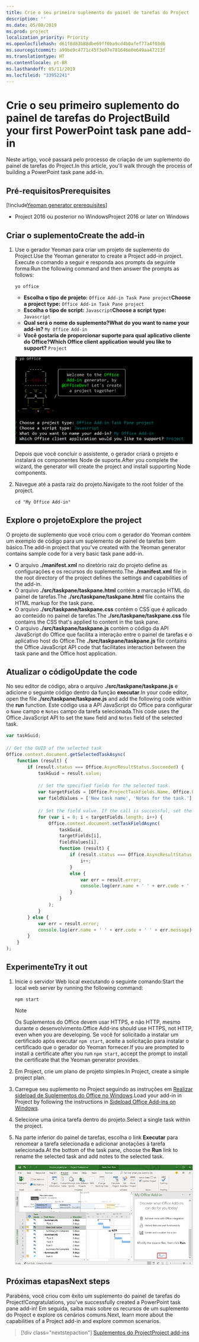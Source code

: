 ```yaml
---
title: Crie o seu primeiro suplemento do painel de tarefas do Project
description: ''
ms.date: 05/08/2019
ms.prod: project
localization_priority: Priority
ms.openlocfilehash: d61f8d83b88dbe69ff0ba9cd4b0afef77a4f03d6
ms.sourcegitcommit: a99be9c4771c45f3e07e781646e0e649aa47213f
ms.translationtype: HT
ms.contentlocale: pt-BR
ms.lasthandoff: 05/11/2019
ms.locfileid: "33952241"
---
```

# <a name="build-your-first-project-task-pane-add-in"></a><span data-ttu-id="d030c-102">Crie o seu primeiro suplemento do painel de tarefas do Project</span><span class="sxs-lookup"><span data-stu-id="d030c-102">Build your first PowerPoint task pane add-in</span></span>

<span data-ttu-id="d030c-103">Neste artigo, você passará pelo processo de criação de um suplemento do painel de tarefas do Project.</span><span class="sxs-lookup"><span data-stu-id="d030c-103">In this article, you'll walk through the process of building a PowerPoint task pane add-in.</span></span>

## <a name="prerequisites"></a><span data-ttu-id="d030c-104">Pré-requisitos</span><span class="sxs-lookup"><span data-stu-id="d030c-104">Prerequisites</span></span>

[!include[Yeoman generator prerequisites](../includes/quickstart-yo-prerequisites.md)]

- <span data-ttu-id="d030c-105">Project 2016 ou posterior no Windows</span><span class="sxs-lookup"><span data-stu-id="d030c-105">Project 2016 or later on Windows</span></span>

## <a name="create-the-add-in"></a><span data-ttu-id="d030c-106">Criar o suplemento</span><span class="sxs-lookup"><span data-stu-id="d030c-106">Create the add-in</span></span>

1. <span data-ttu-id="d030c-107">Use o gerador Yeoman para criar um projeto de suplemento do Project.</span><span class="sxs-lookup"><span data-stu-id="d030c-107">Use the Yeoman generator to create a Project add-in project.</span></span> <span data-ttu-id="d030c-108">Execute o comando a seguir e responda aos prompts da seguinte forma:</span><span class="sxs-lookup"><span data-stu-id="d030c-108">Run the following command and then answer the prompts as follows:</span></span>

    ```command&nbsp;line
    yo office
    ```

    - <span data-ttu-id="d030c-109">**Escolha o tipo de projeto:** `Office Add-in Task Pane project`</span><span class="sxs-lookup"><span data-stu-id="d030c-109">**Choose a project type:** `Office Add-in Task Pane project`</span></span>
    - <span data-ttu-id="d030c-110">**Escolha o tipo de script:** `Javascript`</span><span class="sxs-lookup"><span data-stu-id="d030c-110">**Choose a script type:** `Javascript`</span></span>
    - <span data-ttu-id="d030c-111">**Qual será o nome do suplemento?**</span><span class="sxs-lookup"><span data-stu-id="d030c-111">**What do you want to name your add-in?**</span></span> `My Office Add-in`
    - <span data-ttu-id="d030c-112">**Você gostaria de proporcionar suporte para qual aplicativo cliente do Office?**</span><span class="sxs-lookup"><span data-stu-id="d030c-112">**Which Office client application would you like to support?**</span></span> `Project`

    ![Uma captura de tela dos prompts e respostas do gerador Yeoman](../images/yo-office-project.png)
    
    <span data-ttu-id="d030c-114">Depois que você concluir o assistente, o gerador criará o projeto e instalará os componentes Node de suporte.</span><span class="sxs-lookup"><span data-stu-id="d030c-114">After you complete the wizard, the generator will create the project and install supporting Node components.</span></span>
    
2. <span data-ttu-id="d030c-115">Navegue até a pasta raiz do projeto.</span><span class="sxs-lookup"><span data-stu-id="d030c-115">Navigate to the root folder of the project.</span></span>

    ```command&nbsp;line
    cd "My Office Add-in"
    ```

## <a name="explore-the-project"></a><span data-ttu-id="d030c-116">Explore o projeto</span><span class="sxs-lookup"><span data-stu-id="d030c-116">Explore the project</span></span>

<span data-ttu-id="d030c-117">O projeto de suplemento que você criou com o gerador do Yeoman contém um exemplo de código para um suplemento de painel de tarefas bem básico.</span><span class="sxs-lookup"><span data-stu-id="d030c-117">The add-in project that you've created with the Yeoman generator contains sample code for a very basic task pane add-in.</span></span> 

- <span data-ttu-id="d030c-118">O arquivo **./manifest.xml** no diretório raiz do projeto define as configurações e os recursos do suplemento.</span><span class="sxs-lookup"><span data-stu-id="d030c-118">The **./manifest.xml** file in the root directory of the project defines the settings and capabilities of the add-in.</span></span>
- <span data-ttu-id="d030c-119">O arquivo **./src/taskpane/taskpane.html** contém a marcação HTML do painel de tarefas.</span><span class="sxs-lookup"><span data-stu-id="d030c-119">The **./src/taskpane/taskpane.html** file contains the HTML markup for the task pane.</span></span>
- <span data-ttu-id="d030c-120">O arquivo **./src/taskpane/taskpane.css** contém o CSS que é aplicado ao conteúdo no painel de tarefas.</span><span class="sxs-lookup"><span data-stu-id="d030c-120">The **./src/taskpane/taskpane.css** file contains the CSS that's applied to content in the task pane.</span></span>
- <span data-ttu-id="d030c-121">O arquivo **./src/taskpane/taskpane.js** contém o código da API JavaScript do Office que facilita a interação entre o painel de tarefas e o aplicativo host do Office.</span><span class="sxs-lookup"><span data-stu-id="d030c-121">The **./src/taskpane/taskpane.js** file contains the Office JavaScript API code that facilitates interaction between the task pane and the Office host application.</span></span>

## <a name="update-the-code"></a><span data-ttu-id="d030c-122">Atualizar o código</span><span class="sxs-lookup"><span data-stu-id="d030c-122">Update the code</span></span>

<span data-ttu-id="d030c-123">No seu editor de código, abra o arquivo **./src/taskpane/taskpane.js** e adicione o seguinte código dentro da função **executar**.</span><span class="sxs-lookup"><span data-stu-id="d030c-123">In your code editor, open the file **./src/taskpane/taskpane.js** and add the following code within the **run** function.</span></span> <span data-ttu-id="d030c-124">Este código usa a API JavaScript do Office para configurar o `Name` campo e `Notes` campo da tarefa selecionada.</span><span class="sxs-lookup"><span data-stu-id="d030c-124">This code uses the Office JavaScript API to set the `Name` field and `Notes` field of the selected task.</span></span>

```js
var taskGuid;

// Get the GUID of the selected task
Office.context.document.getSelectedTaskAsync(
    function (result) {
        if (result.status === Office.AsyncResultStatus.Succeeded) {
            taskGuid = result.value;

            // Set the specified fields for the selected task.
            var targetFields = [Office.ProjectTaskFields.Name, Office.ProjectTaskFields.Notes];
            var fieldValues = ['New task name', 'Notes for the task.'];

            // Set the field value. If the call is successful, set the next field.
            for (var i = 0; i < targetFields.length; i++) {
                Office.context.document.setTaskFieldAsync(
                    taskGuid,
                    targetFields[i],
                    fieldValues[i],
                    function (result) {
                        if (result.status === Office.AsyncResultStatus.Succeeded) {
                            i++;
                        }
                        else {
                            var err = result.error;
                            console.log(err.name + ' ' + err.code + ' ' + err.message);
                        }
                    }
                );
            }
        } else {
            var err = result.error;
            console.log(err.name + ' ' + err.code + ' ' + err.message);
        }
    }
);
```

## <a name="try-it-out"></a><span data-ttu-id="d030c-125">Experimente</span><span class="sxs-lookup"><span data-stu-id="d030c-125">Try it out</span></span>

1. <span data-ttu-id="d030c-126">Inicie o servidor Web local executando o seguinte comando:</span><span class="sxs-lookup"><span data-stu-id="d030c-126">Start the local web server by running the following command:</span></span>

    ```command&nbsp;line
    npm start
    ```

    > [!NOTE]
    > <span data-ttu-id="d030c-127">Os Suplementos do Office devem usar HTTPS, e não HTTP, mesmo durante o desenvolvimento.</span><span class="sxs-lookup"><span data-stu-id="d030c-127">Office Add-ins should use HTTPS, not HTTP, even when you are developing.</span></span> <span data-ttu-id="d030c-128">Se você for solicitado a instalar um certificado após executar `npm start`, aceite a solicitação para instalar o certificado que o gerador do Yeoman fornecer.</span><span class="sxs-lookup"><span data-stu-id="d030c-128">If you are prompted to install a certificate after you run `npm start`, accept the prompt to install the certificate that the Yeoman generator provides.</span></span> 

2. <span data-ttu-id="d030c-129">Em Project, crie um plano de projeto simples.</span><span class="sxs-lookup"><span data-stu-id="d030c-129">In Project, create a simple project plan.</span></span>

3. <span data-ttu-id="d030c-130">Carregue seu suplemento no Project seguindo as instruções em [Realizar sideload de Suplementos do Office no Windows](../testing/create-a-network-shared-folder-catalog-for-task-pane-and-content-add-ins.md).</span><span class="sxs-lookup"><span data-stu-id="d030c-130">Load your add-in in Project by following the instructions in [Sideload Office Add-ins on Windows](../testing/create-a-network-shared-folder-catalog-for-task-pane-and-content-add-ins.md).</span></span>

4. <span data-ttu-id="d030c-131">Selecione uma única tarefa dentro do projeto.</span><span class="sxs-lookup"><span data-stu-id="d030c-131">Select a single task within the project.</span></span>

5. <span data-ttu-id="d030c-132">Na parte inferior do painel de tarefas, escolha o link **Executar** para renomear a tarefa selecionada e adicionar anotações à tarefa selecionada.</span><span class="sxs-lookup"><span data-stu-id="d030c-132">At the bottom of the task pane, choose the **Run** link to rename the selected task and add notes to the selected task.</span></span>

    ![Captura de tela do aplicativo Project com o suplemento do painel de tarefas carregado](../images/project-quickstart-addin-1.png)

## <a name="next-steps"></a><span data-ttu-id="d030c-134">Próximas etapas</span><span class="sxs-lookup"><span data-stu-id="d030c-134">Next steps</span></span>

<span data-ttu-id="d030c-135">Parabéns, você criou com êxito um suplemento do painel de tarefas do Project!</span><span class="sxs-lookup"><span data-stu-id="d030c-135">Congratulations, you've successfully created a PowerPoint task pane add-in!</span></span> <span data-ttu-id="d030c-136">Em seguida, saiba mais sobre os recursos de um suplemento do Project e explore os cenários comuns.</span><span class="sxs-lookup"><span data-stu-id="d030c-136">Next, learn more about the capabilities of a Project add-in and explore common scenarios.</span></span>

> [!div class="nextstepaction"]
> [<span data-ttu-id="d030c-137">Suplementos do Project</span><span class="sxs-lookup"><span data-stu-id="d030c-137">Project add-ins</span></span>](../project/project-add-ins.md)

